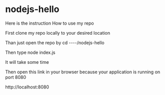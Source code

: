 # nodejs-hello

Here is the instruction How to use my repo

First clone my repo locally to your desired location

Than just open the repo by cd ----/nodejs-hello

Then type node index.js

It will take some time

Then open this link in your browser because your application is running on port 8080 

 http://localhost:8080 
